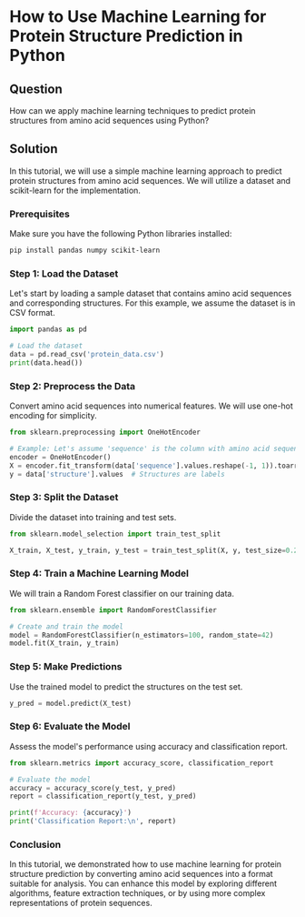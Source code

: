 # How to Use Machine Learning for Protein Structure Prediction in Python

## Question
How can we apply machine learning techniques to predict protein structures from amino acid sequences using Python?

## Solution

In this tutorial, we will use a simple machine learning approach to predict protein structures from amino acid sequences. We will utilize a dataset and scikit-learn for the implementation.

### Prerequisites
Make sure you have the following Python libraries installed:

```bash
pip install pandas numpy scikit-learn
```

### Step 1: Load the Dataset

Let's start by loading a sample dataset that contains amino acid sequences and corresponding structures. For this example, we assume the dataset is in CSV format.

```python
import pandas as pd

# Load the dataset
data = pd.read_csv('protein_data.csv')
print(data.head())
```

### Step 2: Preprocess the Data

Convert amino acid sequences into numerical features. We will use one-hot encoding for simplicity.

```python
from sklearn.preprocessing import OneHotEncoder

# Example: Let's assume 'sequence' is the column with amino acid sequences
encoder = OneHotEncoder()
X = encoder.fit_transform(data['sequence'].values.reshape(-1, 1)).toarray()
y = data['structure'].values  # Structures are labels
```

### Step 3: Split the Dataset

Divide the dataset into training and test sets.

```python
from sklearn.model_selection import train_test_split

X_train, X_test, y_train, y_test = train_test_split(X, y, test_size=0.2, random_state=42)
```

### Step 4: Train a Machine Learning Model

We will train a Random Forest classifier on our training data.

```python
from sklearn.ensemble import RandomForestClassifier

# Create and train the model
model = RandomForestClassifier(n_estimators=100, random_state=42)
model.fit(X_train, y_train)
```

### Step 5: Make Predictions

Use the trained model to predict the structures on the test set.

```python
y_pred = model.predict(X_test)
```

### Step 6: Evaluate the Model

Assess the model's performance using accuracy and classification report.

```python
from sklearn.metrics import accuracy_score, classification_report

# Evaluate the model
accuracy = accuracy_score(y_test, y_pred)
report = classification_report(y_test, y_pred)

print(f'Accuracy: {accuracy}')
print('Classification Report:\n', report)
```

### Conclusion

In this tutorial, we demonstrated how to use machine learning for protein structure prediction by converting amino acid sequences into a format suitable for analysis. You can enhance this model by exploring different algorithms, feature extraction techniques, or by using more complex representations of protein sequences.